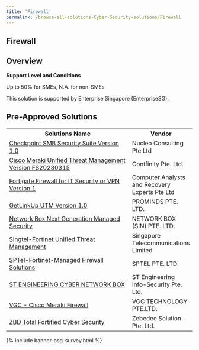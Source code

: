 ```yaml
---
title: 'Firewall'
permalink: /browse-all-solutions-Cyber-Security-solutions/Firewall
---
```


## Firewall
## Overview

**Support Level and Conditions**

Up to 50% for SMEs, N.A. for non-SMEs

This solution is supported by Enterprise Singapore (EnterpriseSG).

## Pre-Approved Solutions

<table>
<tr>
<th style='width: auto;'><b>Solutions Name</b></th>
<th style='width: 30%;'><b>Vendor</b></th>
</tr>
<tr>
<td><a href='/productivity-solutions-grant/solutionrepo/201214085K-Chckpont-SMB-Scurty-Sut-v-10-G' target='_blank'>Checkpoint SMB Security Suite Version 1.0</a><br></td>
<td>Nucleo Consulting Pte Ltd</td>
</tr>
<tr>
<td><a href='/productivity-solutions-grant/solutionrepo/202119271G-Csco-Mrk-Unfd-Thrt-MGT-v-FS20230315-G' target='_blank'>Cisco Meraki Unified Threat Management Version FS20230315</a><br></td>
<td>Contfinity Pte. Ltd.</td>
</tr>
<tr>
<td><a href='/productivity-solutions-grant/solutionrepo/200715324R-Fortgt-Frwll-for-IT-Scurty-or-VPN-v-1-G' target='_blank'>Fortigate Firewall for IT Security or VPN Version 1</a><br></td>
<td>Computer Analysts and Recovery Experts Pte Ltd</td>
</tr>
<tr>
<td><a href='/productivity-solutions-grant/solutionrepo/200408845E-GtLnkUp-UTM-v-10-G' target='_blank'>GetLinkUp UTM Version 1.0</a><br></td>
<td>PROMINDS PTE. LTD.</td>
</tr>
<tr>
<td><a href='/productivity-solutions-grant/solutionrepo/201402872W-Ntwork-Box-Nxt-Gnrton-Mngd-Scurty-G' target='_blank'>Network Box Next Generation Managed Security</a><br></td>
<td>NETWORK BOX (SIN) PTE. LTD.</td>
</tr>
<tr>
<td><a href='/productivity-solutions-grant/solutionrepo/199201624D-SngtlFortnt-Unfd-Thrt-MGT-G' target='_blank'>Singtel-Fortinet Unified Threat Management</a><br></td>
<td>Singapore Telecommunications Limited</td>
</tr>
<tr>
<td><a href='/productivity-solutions-grant/solutionrepo/199700517K-SPTlFortntMngd-Frwll-SLNs-G' target='_blank'>SPTel-Fortinet-Managed Firewall Solutions</a><br></td>
<td>SPTEL PTE. LTD.</td>
</tr>
<tr>
<td><a href='/productivity-solutions-grant/solutionrepo/199902746G-ST-ENGINEERING-CYBER-NETWORK-BOX-G' target='_blank'>ST ENGINEERING CYBER NETWORK BOX</a><br></td>
<td>ST Engineering Info-Security Pte. Ltd.</td>
</tr>
<tr>
<td><a href='/productivity-solutions-grant/solutionrepo/200823571E-VGC-Csco-Mrk-Frwll-G' target='_blank'>VGC - Cisco Meraki Firewall</a><br></td>
<td>VGC TECHNOLOGY PTE.LTD.</td>
</tr>
<tr>
<td><a href='/productivity-solutions-grant/solutionrepo/201834474D-ZBD-Totl-Fortfd-Cybr-Scurty-G' target='_blank'>ZBD Total Fortified Cyber Security</a><br></td>
<td>Zebedee Solution Pte. Ltd.</td>
</tr>
</table>

{% include banner-psg-survey.html %}
